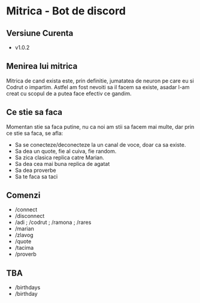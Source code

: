 # Mitrica - Bot de discord

## Versiune Curenta
- v1.0.2

## Menirea lui mitrica

Mitrica de cand exista este, prin definitie, jumatatea de neuron pe care eu si Codrut o impartim.
Astfel am fost nevoiti sa il facem sa existe, asadar l-am creat cu scopul de a putea face efectiv
ce gandim.

## Ce stie sa faca

Momentan stie sa faca putine, nu ca noi am stii sa facem mai multe, dar prin ce stie sa faca, se afla:
- Sa se conecteze/deconecteze la un canal de voce, doar ca sa existe.
- Sa dea un quote, fie al cuiva, fie random.
- Sa zica clasica replica catre Marian.
- Sa dea cea mai buna replica de agatat
- Sa dea proverbe
- Sa te faca sa taci

## Comenzi

- /connect <canal>
- /disconnect
- /adi ; /codrut ; /ramona ; /rares
- /marian
- /zlavog
- /quote
- /tacima
- /proverb

## TBA
- /birthdays
- /birthday <cineva>